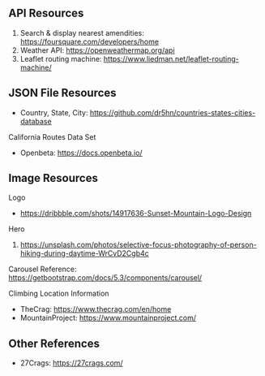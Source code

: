 ## API Resources
1. Search & display nearest amendities: https://foursquare.com/developers/home
2. Weather API: https://openweathermap.org/api
3. Leaflet routing machine: https://www.liedman.net/leaflet-routing-machine/

## JSON File Resources
* Country, State, City: https://github.com/dr5hn/countries-states-cities-database


California Routes Data Set
* Openbeta: https://docs.openbeta.io/



## Image Resources
Logo
* https://dribbble.com/shots/14917636-Sunset-Mountain-Logo-Design


Hero
1. https://unsplash.com/photos/selective-focus-photography-of-person-hiking-during-daytime-WrCvD2Cgb4c

Carousel Reference: https://getbootstrap.com/docs/5.3/components/carousel/

Climbing Location Information
* TheCrag: https://www.thecrag.com/en/home
* MountainProject: https://www.mountainproject.com/


## Other References 
* 27Crags: https://27crags.com/